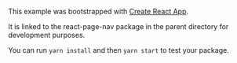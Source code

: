 This example was bootstrapped with [Create React App](https://github.com/facebook/create-react-app).

It is linked to the react-page-nav package in the parent directory for development purposes.

You can run `yarn install` and then `yarn start` to test your package.
